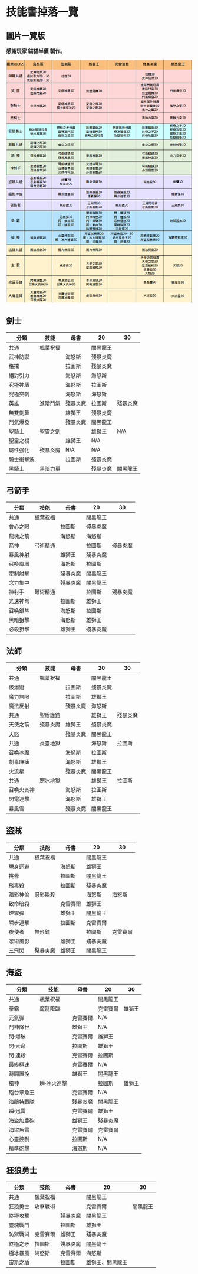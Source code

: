 # 技能書掉落一覽

## 圖片一覽版

**感謝玩家 貓貓半價 製作。**

![0](0.png)

## 劍士

| **分類** | **技能** | **母書** | **20** | **30** |
|--------|--------|--------|--------|--------|
| 共通     | 楓葉祝福   |        | 闇黑龍王   |        |
| 武神防禦   |        | 海怒斯    | 殘暴炎魔   |        |
| 格擋     |        | 拉圖斯    | 殘暴炎魔   |        |
| 絕對引力   |        | 海怒斯    | 海怒斯    |        |
| 究極神盾   |        | 海怒斯    | 拉圖斯    |        |
| 究極突刺   |        | 海怒斯    | 海怒斯    |        |
| 英雄     | 進階鬥氣   | 殘暴炎魔   | 拉圖斯    | 殘暴炎魔   |
| 無雙劍舞   |        | 雄獅王    | 殘暴炎魔   |        |
| 鬥氣爆發   |        | 殘暴炎魔   | 闇黑龍王   |        |
| 聖騎士    | 聖靈之劍   |        | 雄獅王    | N/A    |
| 聖靈之棍   |        | 雄獅王    | N/A    |        |
| 屬性強化   | 殘暴炎魔   | N/A    | N/A    |        |
| 騎士衝擊波  |        | 拉圖斯    | 殘暴炎魔   |        |
| 黑騎士    | 黑暗力量   |        | 殘暴炎魔   | 闇黑龍王   |

## 弓箭手

| **分類** | **技能** | **母書** | **20** | **30** |
|--------|--------|--------|--------|--------|
| 共通     | 楓葉祝福   |        | 闇黑龍王   |        |
| 會心之眼   |        | 拉圖斯    | 殘暴炎魔   |        |
| 龍魂之箭   |        | 海怒斯    | 海怒斯    |        |
| 箭神     | 弓術精通   |        | 拉圖斯    | 殘暴炎魔   |
| 暴風神射   |        | 雄獅王    | 殘暴炎魔   |        |
| 召喚鳳凰   |        | 海怒斯    | 拉圖斯    |        |
| 牽制射擊   |        | 殘暴炎魔   | 闇黑龍王   |        |
| 念力集中   |        | 殘暴炎魔   | 闇黑龍王   |        |
| 神射手    | 弩術精通   |        | 拉圖斯    | 殘暴炎魔   |
| 光速神弩   |        | 拉圖斯    | 雄獅王    |        |
| 召喚銀隼   |        | 海怒斯    | 拉圖斯    |        |
| 黑暗狙擊   |        | 海怒斯    | 雄獅王    |        |
| 必殺狙擊   |        | 雄獅王    | 殘暴炎魔   |        |

## 法師

| **分類** | **技能** | **母書** | **20** | **30** |
|--------|--------|--------|--------|--------|
| 共通     | 楓葉祝福   |        | 闇黑龍王   |        |
| 核爆術    |        | 拉圖斯    | 殘暴炎魔   |        |
| 魔力無限   |        | 拉圖斯    | 雄獅王    |        |
| 魔法反射   |        | 殘暴炎魔   | 海怒斯    |        |
| 共通     | 聖盾護鎧   |        | 雄獅王    | 殘暴炎魔   |
| 天使之箭   | 殘暴炎魔   | 雄獅王    | 殘暴炎魔   |        |
| 天怒     |        | 殘暴炎魔   | 闇黑龍王   |        |
| 共通     | 炎靈地獄   |        | 海怒斯    | 拉圖斯    |
| 召喚冰魔   |        | 海怒斯    | 拉圖斯    |        |
| 劇毒麻痺   |        | 海怒斯    | 雄獅王    |        |
| 火流星    |        | 殘暴炎魔   | 闇黑龍王   |        |
| 共通     | 寒冰地獄   |        | 雄獅王    | 拉圖斯    |
| 召喚火炎神  |        | 海怒斯    | 拉圖斯    |        |
| 閃電連擊   |        | 海怒斯    | 雄獅王    |        |
| 暴風雪    |        | 殘暴炎魔   | 闇黑龍王   |        |

## 盜賊

| **分類** | **技能** | **母書** | **20** | **30** |
|--------|--------|--------|--------|--------|
| 共通     | 楓葉祝福   |        | 闇黑龍王   |        |
| 瞬身迴避   |        | 海怒斯    | 雄獅王    |        |
| 挑釁     |        | 拉圖斯    | 闇黑龍王   |        |
| 飛毒殺    |        | 拉圖斯    | 殘暴炎魔   |        |
| 暗影神偷   | 忍影瞬殺   |        | 海怒斯    | 海怒斯    |
| 致命暗殺   |        | 克雷賽爾   | 雄獅王    |        |
| 煙霧彈    |        | 雄獅王    | 闇黑龍王   |        |
| 瞬步連擊   |        | 拉圖斯    | 克雷賽爾   |        |
| 夜使者    | 無形鏢    |        | 拉圖斯    | 克雷賽爾   |
| 忍術風影   |        | 雄獅王    | 殘暴炎魔   |        |
| 三飛閃    | 殘暴炎魔   | 雄獅王    | 闇黑龍王   |        |

## 海盜

| **分類** | **技能** | **母書** | **20** | **30** |
|--------|--------|--------|--------|--------|
| 共通     | 楓葉祝福   |        | 闇黑龍王   |        |
| 拳霸     | 魔龍降臨   |        | 克雷賽爾   | 雄獅王    |
| 元氣彈    |        | 克雷賽爾   | N/A    |        |
| 鬥神降世   |        | 雄獅王    | N/A    |        |
| 閃‧爆破   |        | 克雷賽爾   | 雄獅王    |        |
| 閃‧索命   |        | 拉圖斯    | 雄獅王    |        |
| 閃‧連殺   |        | 克雷賽爾   | 拉圖斯    |        |
| 最終極速   |        | 克雷賽爾   | N/A    |        |
| 時間置換   |        | 雄獅王    | 闇黑龍王   |        |
| 槍神     | 瞬‧冰火連擊 |        | 拉圖斯    | 雄獅王    |
| 砲台章魚王  |        | 克雷賽爾   | N/A    |        |
| 海鷗特戰隊  |        | 殘暴炎魔   | 闇黑龍王   |        |
| 瞬‧迅雷   |        | 克雷賽爾   | 雄獅王    |        |
| 海盜加農砲  |        | 雄獅王    | 殘暴炎魔   |        |
| 海盜魚雷   |        | 克雷賽爾   | 克雷賽爾   |        |
| 心靈控制   |        | 拉圖斯    | N/A    |        |
| 精準砲擊   |        | 海怒斯    | N/A    |        |

## 狂狼勇士

| **分類** | **技能** | **母書** | **20**   | **30** |
|--------|--------|--------|----------|--------|
| 共通     | 楓葉祝福   |        | 闇黑龍王     |        |
| 狂狼勇士   | 攻擊戰術   |        | 克雷賽爾     | 闇黑龍王   |
| 終極攻擊   |        | 殘暴炎魔   | 闇黑龍王     |        |
| 靈魂戰鬥   |        | 拉圖斯    | 雄獅王      |        |
| 防禦戰術   | 克雷賽爾   | 雄獅王    | 殘暴炎魔     |        |
| 終極之矛   | 拉圖斯    | 殘暴炎魔   | 闇黑龍王     |        |
| 極冰暴風   | 海怒斯    | 克雷賽爾   | 海怒斯      |        |
| 宙斯之盾   |        | 拉圖斯    | 雄獅王、闇黑龍王 |        |
